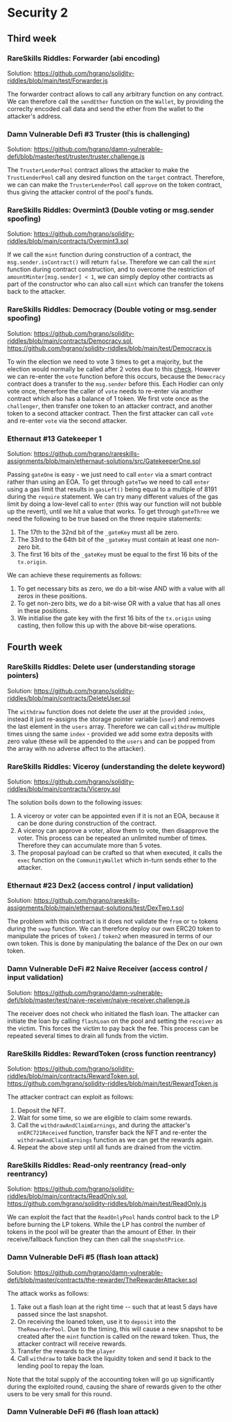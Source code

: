 # Security 2

## Third week

### RareSkills Riddles: Forwarder (abi encoding)

Solution: https://github.com/hgrano/solidity-riddles/blob/main/test/Forwarder.js

The forwarder contract allows to call any arbitrary function on any contract. We can therefore call the `sendEther` function on the `Wallet`, by providing the correclty encoded call data and send the ether from the wallet to the attacker's address.

### Damn Vulnerable Defi #3 Truster (this is challenging)

Solution: https://github.com/hgrano/damn-vulnerable-defi/blob/master/test/truster/truster.challenge.js

The `TrusterLenderPool` contract allows the attacker to make the `TrustLenderPool` call any desired function on the `target` contract. Therefore, we can can make the `TrusterLenderPool` call `approve` on the token contract, thus giving the attacker control of the pool's funds.

### RareSkills Riddles: Overmint3 (Double voting or msg.sender spoofing)

Solution: https://github.com/hgrano/solidity-riddles/blob/main/contracts/Overmint3.sol

If we call the `mint` function during construction of a contract, the `msg.sender.isContract()` will return `false`. Therefore we can call the `mint` function during contract construction, and to overcome the restriction of `amountMinter[msg.sender] < 1`, we can simply deploy other contracts as part of the constructor who can also call `mint` which can transfer the tokens back to the attacker.

### RareSkills Riddles: Democracy (Double voting or msg.sender spoofing)

Solution: https://github.com/hgrano/solidity-riddles/blob/main/contracts/Democracy.sol, https://github.com/hgrano/solidity-riddles/blob/main/test/Democracy.js

To win the election we need to vote 3 times to get a majority, but the election would normally be called after 2 votes due to this [check](https://github.com/hgrano/solidity-riddles/blob/77f898d58ade3463077ea4c956815e4257d5e1be/contracts/Democracy.sol#L104-L106). However we can re-enter the `vote` function before this occurs, because the `Democracy` contract does a transfer to the `msg.sender` before this. Each Hodler can only vote once, thererfore the caller of `vote` needs to re-enter via another contract which also has a balance of 1 token. We first vote once as the `challenger`, then transfer one token to an attacker contract, and another token to a second attacker contract. Then the first attacker can call `vote` and re-enter `vote` via the second attacker.

### Ethernaut #13 Gatekeeper 1

Solution: https://github.com/hgrano/rareskills-assignments/blob/main/ethernaut-solutions/src/GatekeeperOne.sol

Passing `gateOne` is easy - we just need to call `enter` via a smart contract rather than using an EOA. To get through `gateTwo` we need to call `enter` using a gas limit that results in `gasLeft()` being equal to a multiple of 8191 during the `require` statement. We can try many different values of the gas limit by doing a low-level call to `enter` (this way our function will not bubble up the revert), until we hit a value that works. To get through `gateThree` we need the following to be true based on the three require statements:

1. The 17th to the 32nd bit of the `_gateKey` must all be zero.
1. The 33rd to the 64th bit of the `_gateKey` must contain at least one non-zero bit.
1. The first 16 bits of the `_gateKey` must be equal to the first 16 bits of the `tx.origin`.

We can achieve these requirements as follows:

1. To get necessary bits as zero, we do a bit-wise AND with a value with all zeros in these positions.
1. To get non-zero bits, we do a bit-wise OR with a value that has all ones in these positions.
1. We initialise the gate key with the first 16 bits of the `tx.origin` using casting, then follow this up with the above bit-wise operations.

## Fourth week

### RareSkills Riddles: Delete user (understanding storage pointers)

Solution: https://github.com/hgrano/solidity-riddles/blob/main/contracts/DeleteUser.sol

The `withdraw` function does not delete the user at the provided `index`, instead it just re-assigns the storage pointer variable (`user`) and removes the last element in the `users` array. Therefore we can call `withdraw` multiple times uisng the same `index` - provided we add some extra deposits with zero value (these will be appended to the `users` and can be popped from the array with no adverse affect to the attacker).

### RareSkills Riddles: Viceroy (understanding the delete keyword)

Solution: https://github.com/hgrano/solidity-riddles/blob/main/contracts/Viceroy.sol

The solution boils down to the following issues:

1. A viceroy or voter can be appointed even if it is not an EOA, because it can be done during construction of the contract.
1. A viceroy can approve a voter, allow them to vote, then disapprove the voter. This process can be repeated an unlimited number of times. Therefore they can accumulate more than 5 votes.
1. The proposal payload can be crafted so that when executed, it calls the `exec` function on the `CommunityWallet` which in-turn sends ether to the attacker.

### Ethernaut #23 Dex2 (access control / input validation)

Solution: https://github.com/hgrano/rareskills-assignments/blob/main/ethernaut-solutions/test/DexTwo.t.sol

The problem with this contract is it does not validate the `from` or `to` tokens during the `swap` function. We can therefore deploy our own ERC20 token to manipulate the prices of `token1` / `token2` when measured in terms of our own token. This is done by manipulating the balance of the Dex on our own token.

### Damn Vulnerable DeFi #2 Naive Receiver (access control / input validation)

Solution: https://github.com/hgrano/damn-vulnerable-defi/blob/master/test/naive-receiver/naive-receiver.challenge.js

The receiver does not check who initiated the flash loan. The attacker can initiate the loan by calling `flashLoan` on the pool and setting the `receiver` as the victim. This forces the victim to pay back the fee. This process can be repeated several times to drain all funds from the victim.

### RareSkills Riddles: RewardToken (cross function reentrancy)

Solution: https://github.com/hgrano/solidity-riddles/blob/main/contracts/RewardToken.sol, https://github.com/hgrano/solidity-riddles/blob/main/test/RewardToken.js

The attacker contract can exploit as follows:

1. Deposit the NFT.
1. Wait for some time, so we are eligible to claim some rewards.
1. Call the `withdrawAndClaimEarnings`, and during the attacker's `onERC721Received` function, transfer back the NFT and re-enter the `withdrawAndClaimEarnings` function as we can get the rewards again.
1. Repeat the above step until all funds are drained from the victim.

### RareSkills Riddles: Read-only reentrancy (read-only reentrancy)

Solution: https://github.com/hgrano/solidity-riddles/blob/main/contracts/ReadOnly.sol, https://github.com/hgrano/solidity-riddles/blob/main/test/ReadOnly.js

We can exploit the fact that the `ReadOnlyPool` hands control back to the LP before burning the LP tokens. While the LP has control the number of tokens in the pool will be greater than the amount of Ether. In their receive/fallback function they can then call the `snapshotPrice`.

### Damn Vulnerable DeFi #5 (flash loan attack)

Solution: https://github.com/hgrano/damn-vulnerable-defi/blob/master/contracts/the-rewarder/TheRewarderAttacker.sol

The attack works as follows:

1. Take out a flash loan at the right time -- such that at least 5 days have passed since the last snapshot.
1. On receiving the loaned token, use it to `deposit` into the `TheRewarderPool`. Due to the timing, this will cause a new snapshot to be created after the `mint` function is called on the reward token. Thus, the attacker contract will receive rewards.
1. Transfer the rewards to the `player`
1. Call `withdraw` to take back the liquidity token and send it back to the lending pool to repay the loan.

Note that the total supply of the accounting token will go up significantly during the exploited round, causing the share of rewards given to the other users to be very small for this round.

### Damn Vulnerable DeFi #6 (flash loan attack)

